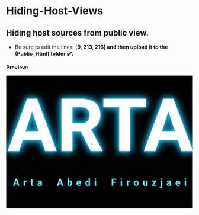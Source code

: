 # Hiding-Host-Views

## Hiding host sources from public view.

* Be sure to edit the lines: [<b>9, 213, 216<b>] and then upload it to the (<b>Public_Html</b>) folder ✔️.

<b>Preview</b>:

<img src="Img/img.png"/>

